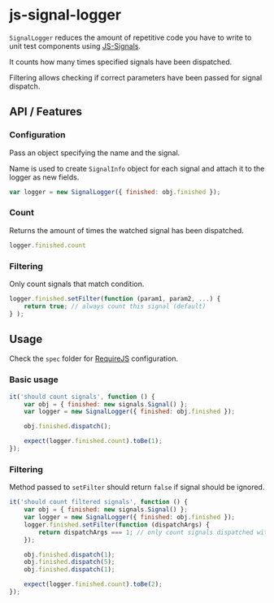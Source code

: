 js-signal-logger
================
`SignalLogger` reduces the amount of repetitive code you have to write to unit test components using [JS-Signals](http://millermedeiros.github.com/js-signals/).

It counts how many times specified signals have been dispatched.

Filtering allows checking if correct parameters have been passed for signal dispatch.

API / Features
--------------

### Configuration
Pass an object specifying the name and the signal.

Name is used to create `SignalInfo` object for each signal and attach it to the logger as new fields.

```js
var logger = new SignalLogger({ finished: obj.finished });
```

### Count
Returns the amount of times the watched signal has been dispatched.

```js
logger.finished.count
```

### Filtering
Only count signals that match condition.

```js
logger.finished.setFilter(function (param1, param2, ...) {
	return true; // always count this signal (default)
} );
```

Usage
-----
Check the `spec` folder for [RequireJS](http://requirejs.org/) configuration.

### Basic usage

```js
it('should count signals', function () {
	var obj = {	finished: new signals.Signal() };
	var logger = new SignalLogger({ finished: obj.finished });

	obj.finished.dispatch();

	expect(logger.finished.count).toBe(1);
});
```

### Filtering
Method passed to `setFilter` should return `false` if signal should be ignored.

```js
it('should count filtered signals', function () {
	var obj = {	finished: new signals.Signal() };
	var logger = new SignalLogger({ finished: obj.finished });
	logger.finished.setFilter(function (dispatchArgs) {
		return dispatchArgs === 1; // only count signals dispatched with 1
	});

	obj.finished.dispatch(1);
	obj.finished.dispatch(5);
	obj.finished.dispatch(1);

	expect(logger.finished.count).toBe(2);
});
```
